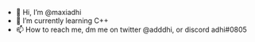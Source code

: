 - 👋 Hi, I’m @maxiadhi
- 🌱 I’m currently learning C++
- 📫 How to reach me, dm me on twitter @adddhi, or discord adhi#0805
